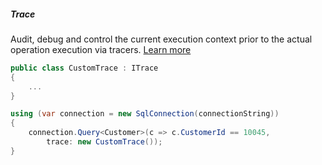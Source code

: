 <h5 class="center code-title">Trace</h5>

Audit, debug and control the current execution context prior to the actual operation execution via tracers. [Learn more](/feature/tracing)

```csharp
public class CustomTrace : ITrace
{
    ...
}

using (var connection = new SqlConnection(connectionString))
{
    connection.Query<Customer>(c => c.CustomerId == 10045,
        trace: new CustomTrace());
}
```